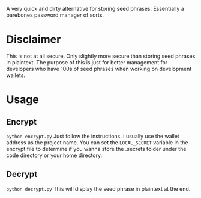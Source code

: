 A very quick and dirty alternative for storing seed phrases.
Essentially a barebones password manager of sorts.

# Disclaimer
This is not at all secure. Only slightly more secure than storing seed phrases in plaintext.
The purpose of this is just for better management for developers who have 100s of seed phrases when working on development wallets.

# Usage
## Encrypt
`python encrypt.py`
Just follow the instructions. I usually use the wallet address as the project name.
You can set the `LOCAL_SECRET` variable in the encrypt file to determine if you wanna store the .secrets folder under the code directory or your home directory.

## Decrypt
`python decrypt.py`
This will display the seed phrase in plaintext at the end.
